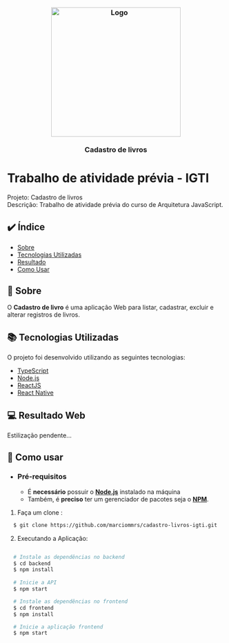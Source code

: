 <h3 align="center">
    <img alt="Logo" title="#logo" width="300px" src="https://images.unsplash.com/photo-1533285860212-c85e7140a408?ixlib=rb-1.2.1&ixid=eyJhcHBfaWQiOjEyMDd9&auto=format&fit=crop&w=736&q=80">
    <br><br>
    <b>Cadastro de livros</b>  
    <br>
</h3>

# Trabalho de atividade prévia - IGTI

Projeto: Cadastro de livros<br/>
Descrição: Trabalho de atividade prévia do curso de Arquitetura JavaScript.


## :heavy_check_mark: Índice

- [Sobre](#sobre)
- [Tecnologias Utilizadas](#tecnologias-utilizadas)
- [Resultado](#resultado)
- [Como Usar](#como-usar)

<a id="sobre"></a>
## :bookmark: Sobre
O <strong>Cadastro de livro</strong> é uma aplicação Web para listar, cadastrar, excluir e alterar registros de livros.

<a id="tecnologias-utilizadas"></a>
## :books:  Tecnologias Utilizadas

O projeto foi desenvolvido utilizando as seguintes tecnologias:

- [TypeScript](https://www.typescriptlang.org/)
- [Node.js](https://nodejs.org/en/)
- [ReactJS](https://reactjs.org/)
- [React Native](https://reactnative.dev/)

<a id="resultado"></a>
## :computer: Resultado Web

Estilização pendente...

<a id="como-usar"></a>
## :pencil: Como usar

- ### **Pré-requisitos**

  - É **necessário** possuir o **[Node.js](https://nodejs.org/en/)** instalado na máquina
  - Também, é **preciso** ter um gerenciador de pacotes seja o **[NPM](https://www.npmjs.com/)**.

1. Faça um clone :

```sh
  $ git clone https://github.com/marciommrs/cadastro-livros-igti.git
```

2. Executando a Aplicação:

```sh

  # Instale as dependências no backend
  $ cd backend
  $ npm install
  
  # Inicie a API
  $ npm start

  # Instale as dependências no frontend
  $ cd frontend
  $ npm install

  # Inicie a aplicação frontend
  $ npm start
```
